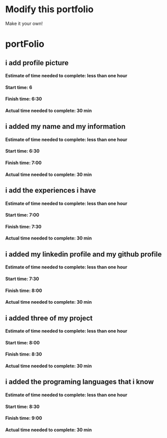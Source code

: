 # Modify this portfolio

Make it your own! 
# portFolio

## i add profile picture

#### Estimate of time needed to complete: less than one hour

#### Start time: 6

#### Finish time: 6:30

#### Actual time needed to complete: 30 min



## i added my name and my information

#### Estimate of time needed to complete: less than one hour

#### Start time:  6:30

#### Finish time: 7:00

#### Actual time needed to complete: 30 min




## i add the experiences i have

#### Estimate of time needed to complete: less than one hour

#### Start time:  7:00

#### Finish time: 7:30

#### Actual time needed to complete: 30 min



## i added my linkedin profile and my github profile
#### Estimate of time needed to complete: less than one hour

#### Start time:  7:30

#### Finish time: 8:00

#### Actual time needed to complete: 30 min



## i added three of my project
#### Estimate of time needed to complete: less than one hour

#### Start time:  8:00

#### Finish time: 8:30

#### Actual time needed to complete: 30 min



## i added the programing languages that i know

#### Estimate of time needed to complete: less than one hour

#### Start time:  8:30

#### Finish time: 9:00

#### Actual time needed to complete: 30 min
